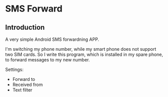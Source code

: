 # SMS Forward

## Introduction

A very simple Android SMS forwardning APP.

I'm switching my phone number, while my smart phone does not support two SIM cards. So I write this program, which is installed in my spare phone, to forward messages to my new number.

Settings:

* Forward to
* Received from
* Text filter
